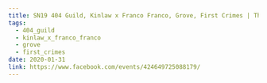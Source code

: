 ```yaml
---
title: SN19 404 Guild, Kinlaw x Franco Franco, Grove, First Crimes | The Old England
tags:
  - 404_guild
  - kinlaw_x_franco_franco
  - grove
  - first_crimes
date: 2020-01-31
link: https://www.facebook.com/events/424649725088179/
---
```

